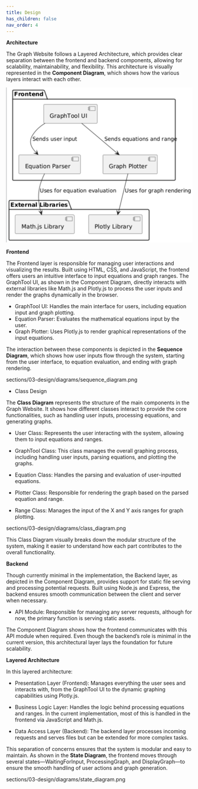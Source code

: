 ```yaml
---
title: Design
has_children: false
nav_order: 4
---
```


**Architecture**

The Graph Website follows a Layered Architecture, which provides clear separation between the frontend and backend components, allowing for scalability, maintainability, and flexibility. This architecture is visually represented in the **Component Diagram**, which shows how the various layers interact with each other.

![Components diagram](sections/03-design/diagrams/component_diagram.png)

**Frontend**

The Frontend layer is responsible for managing user interactions and visualizing the results. Built using HTML, CSS, and JavaScript, the frontend offers users an intuitive interface to input equations and graph ranges. The GraphTool UI, as shown in the Component Diagram, directly interacts with external libraries like Math.js and Plotly.js to process the user inputs and render the graphs dynamically in the browser.

- GraphTool UI: Handles the main interface for users, including equation input and graph plotting.
- Equation Parser: Evaluates the mathematical equations input by the user.
- Graph Plotter: Uses Plotly.js to render graphical representations of the input equations.
  
The interaction between these components is depicted in the **Sequence Diagram**, which shows how user inputs flow through the system, starting from the user interface, to equation evaluation, and ending with graph rendering.

sections/03-design/diagrams/sequence_diagram.png

- Class Design

The **Class Diagram** represents the structure of the main components in the Graph Website. It shows how different classes interact to provide the core functionalities, such as handling user inputs, processing equations, and generating graphs.

- User Class: Represents the user interacting with the system, allowing them to input equations and ranges.
  
- GraphTool Class: This class manages the overall graphing process, including handling user inputs, parsing equations, and plotting the graphs.
  
- Equation Class: Handles the parsing and evaluation of user-inputted equations.
  
- Plotter Class: Responsible for rendering the graph based on the parsed equation and range.
  
- Range Class: Manages the input of the X and Y axis ranges for graph plotting.

sections/03-design/diagrams/class_diagram.png

This Class Diagram visually breaks down the modular structure of the system, making it easier to understand how each part contributes to the overall functionality.

**Backend**

Though currently minimal in the implementation, the Backend layer, as depicted in the Component Diagram, provides support for static file serving and processing potential requests. Built using Node.js and Express, the backend ensures smooth communication between the client and server when necessary. 

- API Module: Responsible for managing any server requests, although for now, the primary function is serving static assets.
  
The Component Diagram shows how the frontend communicates with this API module when required. Even though the backend’s role is minimal in the current version, this architectural layer lays the foundation for future scalability.

**Layered Architecture**

In this layered architecture:

- Presentation Layer (Frontend): Manages everything the user sees and interacts with, from the GraphTool UI to the dynamic graphing capabilities using Plotly.js.
  
- Business Logic Layer: Handles the logic behind processing equations and ranges. In the current implementation, most of this is handled in the frontend via JavaScript and Math.js.
  
- Data Access Layer (Backend): The backend layer processes incoming requests and serves files but can be extended for more complex tasks.

This separation of concerns ensures that the system is modular and easy to maintain. As shown in the **State Diagram**, the frontend moves through several states—WaitingForInput, ProcessingGraph, and DisplayGraph—to ensure the smooth handling of user actions and graph generation.

sections/03-design/diagrams/state_diagram.png
